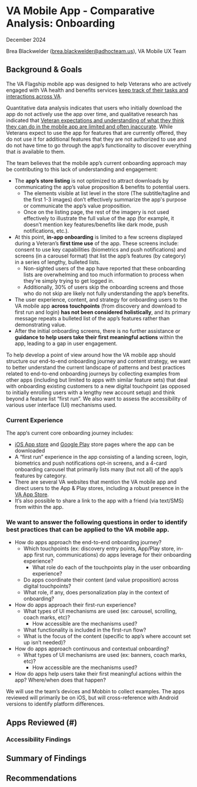 # VA Mobile App - Comparative Analysis: Onboarding

December 2024

Brea Blackwelder ([brea.blackwelder@adhocteam.us](mailto:brea.blackwelder@adhocteam.us)), VA Mobile UX Team

## Background & Goals
The VA Flagship mobile app was designed to help Veterans who are actively engaged with VA health and benefits services [keep track of their tasks and interactions across VA](https://github.com/department-of-veterans-affairs/va.gov-team/blob/617e9bb0b489b21eab4145eb2e78af2d4e9de53d/products/va-mobile-app/product/archive/2021/Product-Outline.md#L4). 

Quantitative data analysis indicates that users who initially download the app do not actively use the app over time, and qualitative research has indicated that [Veteran expectations and understanding of what they think they can do in the mobile app are limited and often inaccurate](https://github.com/department-of-veterans-affairs/va.gov-team/blob/master/products/va-mobile-app/research/ux/post-launch-discovery/2023-07-mobile-app-retention/Research%20Findings.md). While Veterans expect to use the app for features that are currently offered, they do not use it for additional features that they are not authorized to use and do not have time to go through the app’s functionality to discover everything that _is_ available to them.

The team believes that the mobile app’s current onboarding approach may be contributing to this lack of understanding and engagement:
* The **app’s store listing** is not optimized to attract downloads by communicating the app’s value proposition & benefits to potential users.
  * The elements visible at list level in the store (The subtitle/tagline and the first 1-3 images) don’t effectively summarize the app's purpose or communicate the app’s value proposition.
  * Once on the listing page, the rest of the imagery is not used effectively to illustrate the full value of the app (for example, it doesn’t mention key features/benefits like dark mode, push notifications, etc.).
* At this point, **in-app onboarding** is limited to a few screens displayed during a Veteran’s **first time use** of the app. These screens include: consent to use key capabilities (biometrics and push notifications) and screens (in a carousel format) that list the app’s features (by category) in a series of lengthy, bulleted lists.
  * Non-sighted users of the app have reported that these onboarding lists are overwhelming and too much information to process when they're simply trying to get logged in.
  * Additionally, 30% of users skip the onboarding screens and those who do not skip are likely not fully understanding the app’s benefits.
* The user experience, content, and strategy for onboarding users to the VA mobile app **across touchpoints** (from discovery and download  to first run and login) **has not been considered holistically**, and its primary message repeats a bulleted list of the app’s features rather than demonstrating value.
* After the initial onboarding screens, there is no further assistance or **guidance to help users take their first meaningful actions** within the app, leading to a gap in user engagement.

To help develop a point of view around how the VA mobile app should structure our end-to-end onboarding journey and content strategy, we want to better understand the current landscape of patterns and best practices related to end-to-end onboarding journeys by collecting examples from other apps (including but limited to apps with similar feature sets) that deal with onboarding existing customers to a new digital touchpoint (as opposed to initially enrolling users with a lengthy new account setup) and think beyond a feature list “first run”. We also want to assess the accessibility of various user interface (UI) mechanisms used.

### Current Experience
The app‘s current core onboarding journey includes:
* [iOS App store](https://apps.apple.com/us/app/va-health-and-benefits/id1559609596) and [Google Play](https://play.google.com/store/apps/details?id=gov.va.mobileapp&hl=en_US) store pages where the app can be downloaded
* A “first run” experience in the app consisting of a landing screen, login, biometrics and push notifications opt-in screens, and a 4-card onboarding carousel that primarily lists many (but not all) of the app’s features by category.
* There are several VA websites that mention the VA mobile app and direct users to the App & Play stores, including a robust presence in the [VA App Store](https://mobile.va.gov/app/va-health-and-benefits).
* It’s also possible to share a link to the app with a friend (via text/SMS) from within the app.

### We want to answer the following questions in order to identify best practices that can be applied to the VA mobile app.
* How do apps approach the end-to-end onboarding journey?
  * Which touchpoints (ex: discovery entry points, App/Play store, in-app first run, communications) do apps leverage for their onboarding experience?
    * What role do each of the touchpoints play in the user onboarding experience?
  * Do apps coordinate their content (and value proposition) across digital touchpoints?
  * What role, if any, does personalization play in the context of onboarding?
* How do apps approach their first-run experience?
  * What types of UI mechanisms are used (ex: carousel, scrolling, coach marks, etc)?
    * How accessible are the mechanisms used?
  * What functionality is included in the first-run flow?
  * What is the focus of the content (specific to app’s where account set up isn’t needed)?
* How do apps approach continuous and contextual onboarding?
  * What types of UI mechanisms are used (ex: banners, coach marks, etc)?
    * How accessible are the mechanisms used?
* How do apps help users take their first meaningful actions within the app? Where/when does that happen?

We will use the team’s devices and Mobbin to collect examples. The apps reviewed will primarily be on iOS, but will cross-reference with Android versions to identify platform differences.


## Apps Reviewed (#)

### Accessibility Findings

## Summary of Findings

## Recommendations
